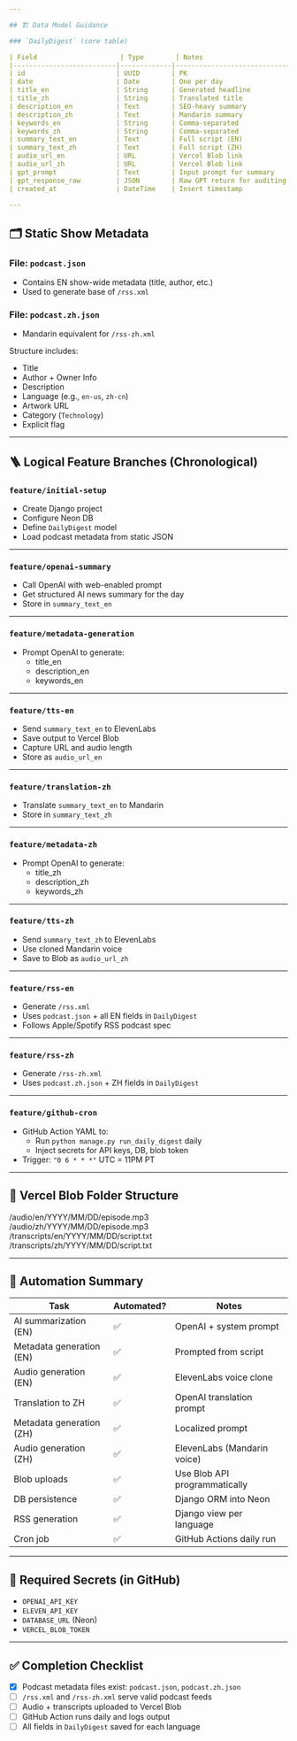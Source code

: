 ```yaml
---

## 🏗️ Data Model Guidance

### `DailyDigest` (core table)

| Field                     | Type        | Notes                          |
|--------------------------|-------------|--------------------------------|
| id                       | UUID        | PK                             |
| date                     | Date        | One per day                    |
| title_en                 | String      | Generated headline             |
| title_zh                 | String      | Translated title               |
| description_en           | Text        | SEO-heavy summary              |
| description_zh           | Text        | Mandarin summary               |
| keywords_en              | String      | Comma-separated                 |
| keywords_zh              | String      | Comma-separated                 |
| summary_text_en          | Text        | Full script (EN)               |
| summary_text_zh          | Text        | Full script (ZH)               |
| audio_url_en             | URL         | Vercel Blob link               |
| audio_url_zh             | URL         | Vercel Blob link               |
| gpt_prompt               | Text        | Input prompt for summary       |
| gpt_response_raw         | JSON        | Raw GPT return for auditing    |
| created_at               | DateTime    | Insert timestamp               |

---
```


## 🗂️ Static Show Metadata

### File: `podcast.json`

- Contains EN show-wide metadata (title, author, etc.)
- Used to generate base of `/rss.xml`

### File: `podcast.zh.json`

- Mandarin equivalent for `/rss-zh.xml`

Structure includes:

- Title
- Author + Owner Info
- Description
- Language (e.g., `en-us`, `zh-cn`)
- Artwork URL
- Category (`Technology`)
- Explicit flag

---

## 🪜 Logical Feature Branches (Chronological)

### `feature/initial-setup`

- Create Django project
- Configure Neon DB
- Define `DailyDigest` model
- Load podcast metadata from static JSON

---

### `feature/openai-summary`

- Call OpenAI with web-enabled prompt
- Get structured AI news summary for the day
- Store in `summary_text_en`

---

### `feature/metadata-generation`

- Prompt OpenAI to generate:
  - title_en
  - description_en
  - keywords_en

---

### `feature/tts-en`

- Send `summary_text_en` to ElevenLabs
- Save output to Vercel Blob
- Capture URL and audio length
- Store as `audio_url_en`

---

### `feature/translation-zh`

- Translate `summary_text_en` to Mandarin
- Store in `summary_text_zh`

---

### `feature/metadata-zh`

- Prompt OpenAI to generate:
  - title_zh
  - description_zh
  - keywords_zh

---

### `feature/tts-zh`

- Send `summary_text_zh` to ElevenLabs
- Use cloned Mandarin voice
- Save to Blob as `audio_url_zh`

---

### `feature/rss-en`

- Generate `/rss.xml`
- Uses `podcast.json` + all EN fields in `DailyDigest`
- Follows Apple/Spotify RSS podcast spec

---

### `feature/rss-zh`

- Generate `/rss-zh.xml`
- Uses `podcast.zh.json` + ZH fields in `DailyDigest`

---

### `feature/github-cron`

- GitHub Action YAML to:
  - Run `python manage.py run_daily_digest` daily
  - Inject secrets for API keys, DB, blob token
- Trigger: `"0 6 * * *"` UTC = 11PM PT

---

## 📁 Vercel Blob Folder Structure

/audio/en/YYYY/MM/DD/episode.mp3
/audio/zh/YYYY/MM/DD/episode.mp3
/transcripts/en/YYYY/MM/DD/script.txt
/transcripts/zh/YYYY/MM/DD/script.txt

---

## 🔄 Automation Summary

| Task                     | Automated? | Notes                         |
| ------------------------ | ---------- | ----------------------------- |
| AI summarization (EN)    | ✅         | OpenAI + system prompt        |
| Metadata generation (EN) | ✅         | Prompted from script          |
| Audio generation (EN)    | ✅         | ElevenLabs voice clone        |
| Translation to ZH        | ✅         | OpenAI translation prompt     |
| Metadata generation (ZH) | ✅         | Localized prompt              |
| Audio generation (ZH)    | ✅         | ElevenLabs (Mandarin voice)   |
| Blob uploads             | ✅         | Use Blob API programmatically |
| DB persistence           | ✅         | Django ORM into Neon          |
| RSS generation           | ✅         | Django view per language      |
| Cron job                 | ✅         | GitHub Actions daily run      |

---

## 🔐 Required Secrets (in GitHub)

- `OPENAI_API_KEY`
- `ELEVEN_API_KEY`
- `DATABASE_URL` (Neon)
- `VERCEL_BLOB_TOKEN`

---

## ✅ Completion Checklist

- [x] Podcast metadata files exist: `podcast.json`, `podcast.zh.json`
- [ ] `/rss.xml` and `/rss-zh.xml` serve valid podcast feeds
- [ ] Audio + transcripts uploaded to Vercel Blob
- [ ] GitHub Action runs daily and logs output
- [ ] All fields in `DailyDigest` saved for each language
